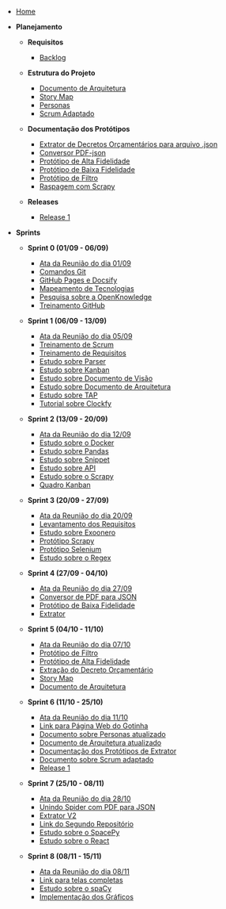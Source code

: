 - [Home](./)

- **Planejamento**

  - **Requisitos**
    - [Backlog](./Estrutura%20do%20Projeto/Backlog.md)

  - **Estrutura do Projeto**
    - [Documento de Arquitetura](./Estrutura%20do%20Projeto/Arquitetura.md)
    - [Story Map](./Estrutura%20do%20Projeto/StoryMap.md)
    - [Personas](./Estrutura%20do%20Projeto/Personas.md)
    - [Scrum Adaptado](./Estrutura%20do%20Projeto/Processo%20de%20Desenvolvimento.md)

  - **Documentação dos Protótipos**
    - [Extrator de Decretos Orçamentários para arquivo .json](./Documentação%20dos%20Protótipos/orçamentário.md)
    - [Conversor PDF-json](./Documentação%20dos%20Protótipos/pdf-json.md)
    - [Protótipo de Alta Fidelidade](./Documentação%20dos%20Protótipos/ProtótipoAltaFidelidade.md)
    - [Protótipo de Baixa Fidelidade](./Documentação%20dos%20Protótipos/ProtótipoBaixaFidelidade.md)
    - [Protótipo de Filtro](./Documentação%20dos%20Protótipos/ProtótipoFiltro.md)
    - [Raspagem com Scrapy](./Documentação%20dos%20Protótipos/Raspagem_'Quotes_to_Scrape'.md)

  - **Releases**
    - [Release 1](./Releases/Release1.md)

- **Sprints**

  - **Sprint 0 (01/09 - 06/09)**
    - [Ata da Reunião do dia 01/09](./AtaReuniao/ataReuniao01-09.md)
    - [Comandos Git](./Estudos/ComandosGit.md)
    - [GitHub Pages e Docsify](./Estudos/GitHub_Pages.md)
    - [Mapeamento de Tecnologias](./Estudos/Mapeamento_de_tecnologias.md)
    - [Pesquisa sobre a OpenKnowledge](./Estudos/pesquisaOpenKnowledge.md)
    - [Treinamento GitHub](./Estudos/Treinamento_GitHub.md)

  - **Sprint 1 (06/09 - 13/09)**
    - [Ata da Reunião do dia 05/09](./AtaReuniao/ataReuniao05-09.md)
    - [Treinamento de Scrum](./Estudos/scrum.md)
    - [Treinamento de Requisitos](./Estudos/requisitos.md)
    - [Estudo sobre Parser](./Estudos/parser.md)
    - [Estudo sobre Kanban](./Estudos/Kanban.md)
    - [Estudo sobre Documento de Visão](./Estudos/Documento_de_Visão.md)
    - [Estudo sobre Documento de Arquitetura](./Estudos/Documento_de_Arquitetura.md)
    - [Estudo sobre TAP](./Estudos/TAP.md)
    - [Tutorial sobre Clockfy](https://www.youtube.com/watch?v=iX8RSEhJenU)

  - **Sprint 2 (13/09 - 20/09)**
    - [Ata da Reunião do dia 12/09](./AtaReuniao/ataReuniao12-09.md)
    - [Estudo sobre o Docker](./Estudos/Docker.md)
    - [Estudo sobre Pandas](https://github.com/unb-mds/2023-2-Squad09-Gotinha/blob/main/docs/Estudos/Pandas.ipynb)
    - [Estudo sobre Snippet](./Estudos/Snippet.md)
    - [Estudo sobre API](./Estudos/API.md)
    - [Estudo sobre o Scrapy](./Estudos/Scrapy.md)
    - [Quadro Kanban](https://github.com/orgs/unb-mds/projects/11)

  - **Sprint 3 (20/09 - 27/09)**
    - [Ata da Reunião do dia 20/09](./AtaReuniao/ataReuniao20-09.md)
    - [Levantamento dos Requisitos](./Estrutura%20do%20Projeto/Backlog.md)
    - [Estudo sobre Exoonero](./Estudos/Exoonero.md)
    - [Protótipo Scrapy](./Documentação%20dos%20Protótipos/Raspagem_'Quotes_to_Scrape'.md)
    - [Protótipo Selenium](https://github.com/unb-mds/2023-2-Squad09-Gotinha/blob/main/Prot%C3%B3tipos/Prot%C3%B3tipoSelenium/botselenium.py)
    - [Estudo sobre o Regex](./Estudos/Regex.md)
  
  - **Sprint 4 (27/09 - 04/10)**
    - [Ata da Reunião do dia 27/09](./AtaReuniao/ataReuniao27-09.md)
    - [Conversor de PDF para JSON](./Documentação%20dos%20Protótipos/pdf-json.md)
    - [Protótipo de Baixa Fidelidade](./Documentação%20dos%20Protótipos/ProtótipoBaixaFidelidade.md)
    - [Extrator](https://github.com/unb-mds/2023-2-Squad09-Gotinha/tree/main/Prot%C3%B3tipos/Extrator_V1)

  - **Sprint 5 (04/10 - 11/10)**
    - [Ata da Reunião do dia 07/10](./AtaReuniao/ataReuniao07-10.md)
    - [Protótipo de Filtro](./Documentação%20dos%20Protótipos/ProtótipoFiltro.md)
    - [Protótipo de Alta Fidelidade](./Documentação%20dos%20Protótipos/ProtótipoAltaFidelidade.md)
    - [Extração do Decreto Orçamentário](./Documentação%20dos%20Protótipos/orçamentário.md)
    - [Story Map](./Estrutura%20do%20Projeto/StoryMap.md)
    - [Documento de Arquitetura](./Estrutura%20do%20Projeto/Arquitetura.md)

  - **Sprint 6 (11/10 - 25/10)**
    - [Ata da Reunião do dia 11/10](./AtaReuniao/ataReuniao11-10.md)
    - [Link para Página Web do Gotinha](https://unb-mds.github.io/2023.2_Gotinha/)
    - [Documento sobre Personas atualizado](./Estrutura%20do%20Projeto/Personas.md)
    - [Documento de Arquitetura atualizado](./Estrutura%20do%20Projeto/Arquitetura.md)
    - [Documentação dos Protótipos de Extrator](./Documentação%20dos%20Protótipos/orçamentário.md)
    - [Documento sobre Scrum adaptado](./Estrutura%20do%20Projeto/Processo%20de%20Desenvolvimento.md)
    - [Release 1](./Releases/Release1.md)

  - **Sprint 7 (25/10 - 08/11)**
    - [Ata da Reunião do dia 28/10](./AtaReuniao/ataReuniao28-10.md)
    - [Unindo Spider com PDF para JSON](./Documentação%20dos%20Protótipos/run.md)
    - [Extrator V2](https://github.com/unb-mds/2023-2-Squad09-Gotinha/tree/main/Prot%C3%B3tipos/Extrator_V2)
    - [Link do Segundo Repositório](https://github.com/unb-mds/2023.2_Gotinha)
    - [Estudo sobre o SpacePy](./Estudos/Spacepy.md)
    - [Estudo sobre o React](./Estudos/React.md)
  
  - **Sprint 8 (08/11 - 15/11)**
    - [Ata da Reunião do dia 08/11](./AtaReuniao/ataReuniao08-11.md)
    - [Link para telas completas](https://unb-mds.github.io/2023.2_Gotinha/)
    - [Estudo sobre o spaCy](./Estudos/spaCy.md)
    - [Implementação dos Gráficos](./Documentação%20dos%20Protótipos/DocumentacaoGraficos.md)